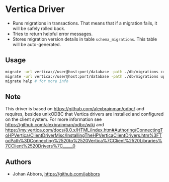 # Vertica Driver

* Runs migrations in transactions.
  That means that if a migration fails, it will be safely rolled back.
* Tries to return helpful error messages.
* Stores migration version details in table ``schema_migrations``.
  This table will be auto-generated.


## Usage

```bash
migrate -url vertica://user@host:port/database -path ./db/migrations create add_field_to_table
migrate -url vertica://user@host:port/database -path ./db/migrations up
migrate help # for more info
```

## Note

This driver is based on https://github.com/alexbrainman/odbc/ and requires, besides unixODBC that
Vertica drivers are installed and configured on the client system. For more information see
https://github.com/alexbrainman/odbc/wiki and https://my.vertica.com/docs/8.0.x/HTML/index.htm#Authoring/ConnectingToHPVertica/ClientDriverMisc/InstallingTheHPVerticaClientDrivers.htm%3FTocPath%3DConnecting%2520to%2520Vertica%7CClient%2520Libraries%7CClient%2520Drivers%7C_____0

## Authors

* Johan Abbors, https://github.com/jabbors
